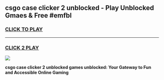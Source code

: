
## csgo case clicker 2 unblocked - Play Unblocked Gmaes & Free #emfbl
<h3>
<a href="https://news.freeplayer.one?title=csgo_case_clicker_2_unblocked&ref=24F">CLICK TO PLAY</a></h3>
<hr>

<h3>
<a href="https://news.freeplayer.one?title=csgo_case_clicker_2_unblocked&ref=24F">CLICK 2 PLAY</a>
  
</h3>

<a href="https://news.freeplayer.one?title=csgo_case_clicker_2_unblocked&ref=24F/"><img src="https://clearcache.store/games.png"></a>


**csgo case clicker 2 unblocked games unblocked: Your Gateway to Fun and Accessible Online Gaming**
